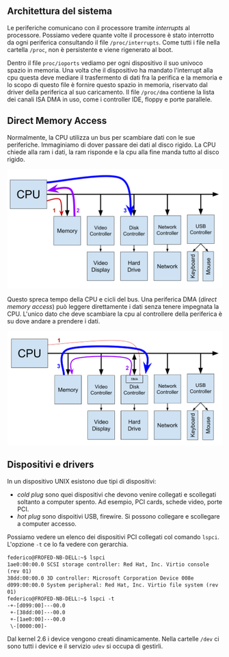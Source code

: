 ## Architettura del sistema

Le periferiche comunicano con il processore tramite *interrupts* al processore. Possiamo vedere quante volte il processore è stato interrotto da ogni periferica consultando il file `/proc/interrupts`. Come tutti i file nella cartella `/proc`, non è persistente e viene rigenerato al boot. 

Dentro il file `proc/ioports` vediamo per ogni dispositivo il suo univoco spazio in memoria. Una volta che il dispositivo ha mandato l'interrupt alla cpu questa deve mediare il trasfermento di dati fra la perifica e la memoria e lo scopo di questo file è fornire questo spazio in memoria, riservato dal driver della periferica al suo caricamento. Il file `/proc/dma` contiene la lista dei canali ISA DMA in uso, come i controller IDE, floppy e porte parallele. 

## Direct Memory Access

Normalmente, la CPU utilizza un bus per scambiare dati con le sue periferiche. Immaginiamo di dover passare dei dati al disco rigido. La CPU chiede alla ram i dati, la ram risponde e la cpu alla fine manda tutto al disco rigido. 

![Immagine](immagini/pc.png)

Questo spreca tempo della CPU e cicli del bus. Una periferica DMA (*direct memory access*) può leggere direttamente i dati senza tenere impegnata la CPU. L'unico dato che deve scambiare la cpu al controllere della periferica è su dove andare a prendere i dati. 

![Immagine](immagini/pc_dma.png)

## Dispositivi e drivers

In un dispositivo UNIX esistono due tipi di dispositivi:
- *cold plug* sono quei dispositivi che devono venire collegati e scollegati soltanto a computer spento. Ad esempio, PCI cards, schede video, porte PCI.
- *hot plug* sono dispoitivi USB, firewire. Si possono collegare e scollegare a computer accesso.

Possiamo vedere un elenco dei dispositivi PCI collegati col comando `lspci`. L'opzione `-t` ce lo fa vedere con gerarchia. 

```
federico@FROFED-NB-DELL:~$ lspci
1ae0:00:00.0 SCSI storage controller: Red Hat, Inc. Virtio console (rev 01)
38dd:00:00.0 3D controller: Microsoft Corporation Device 008e
d099:00:00.0 System peripheral: Red Hat, Inc. Virtio file system (rev 01)
federico@FROFED-NB-DELL:~$ lspci -t
-+-[d099:00]---00.0
 +-[38dd:00]---00.0
 +-[1ae0:00]---00.0
 \-[0000:00]-
```

Dal kernel 2.6 i device vengono creati dinamicamente. Nella cartelle `/dev` ci sono tutti i device e il servizio `udev` si occupa di gestirli.